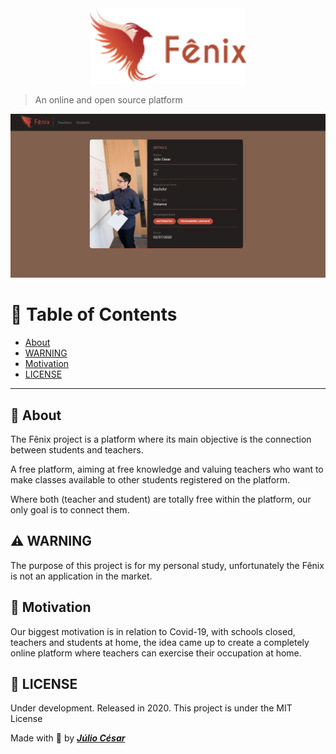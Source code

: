 <div align="center">
  <img width="250" src="./public/logo-header.png" />
</div>

> An online and open source platform

<div align="center">
  <img width="1000" src="./public/fenixproject.png"/>
</div>

# 📌 Table of Contents
- [About](#speech_balloon-About)
- [WARNING](#warning-WARNING)
- [Motivation](#love_letter-Motivation)
- [LICENSE](#blue_book-LICENSE)

---

## :speech_balloon: About
The Fênix project is a platform where its main objective is the connection between students and teachers.

A free platform, aiming at free knowledge and valuing teachers who want to make classes available to other students registered on the platform.

Where both (teacher and student) are totally free within the platform, our only goal is to connect them.

## :warning: WARNING
The purpose of this project is for my personal study, unfortunately the Fênix is ​​not an application in the market.

## :love_letter: Motivation
Our biggest motivation is in relation to Covid-19, with schools closed, teachers and students at home, the idea came up to create a completely online platform where teachers can exercise their occupation at home.


## :blue_book: LICENSE

Under development. Released in 2020. This project is under the MIT License

Made with 💜 by [***Júlio César***](https://github.com/juliocesarfs)

